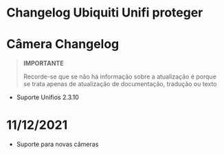 # Changelog Ubiquiti Unifi proteger

# Câmera Changelog

>**IMPORTANTE**
>
>Recorde-se que se não há informação sobre a atualização é porque se trata apenas de atualização de documentação, tradução ou texto


- Suporte Unifios 2.3.10

# 11/12/2021

- Suporte para novas câmeras